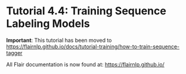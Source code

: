 # Tutorial 4.4: Training Sequence Labeling Models

**Important**: This tutorial has been moved to https://flairnlp.github.io/docs/tutorial-training/how-to-train-sequence-tagger

All Flair documentation is now found at: https://flairnlp.github.io/
